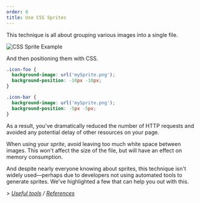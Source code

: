 ```yaml
---
order: 6
title: Use CSS Sprites
---
```


This technique is all about grouping various images into a single file.

<img id="img-sprite" src="https://browserdiet.com/en/assets/img/sprite-example.jpg" alt="CSS Sprite Example">

And then positioning them with CSS.

```css
.icon-foo {
  background-image: url('mySprite.png');
  background-position: -10px -10px;
}

.icon-bar {
  background-image: url('mySprite.png');
  background-position: -5px -5px;
}
```

As a result, you've dramatically reduced the number of HTTP requests and avoided any potential delay of other resources on your page.

When using your *sprite*, avoid leaving too much white space between images. This won't affect the size of the file, but will have an effect on memory consumption.

And despite nearly everyone knowing about sprites, this technique isn't widely used&mdash;perhaps due to developers not using automated tools to generate sprites. We've highlighted a few that can help you out with this.

*> [Useful tools](https://github.com/zenorocha/browser-diet/wiki/Tools#wiki-use-css-sprites) / [References](https://github.com/zenorocha/browser-diet/wiki/References#use-css-sprites)*
